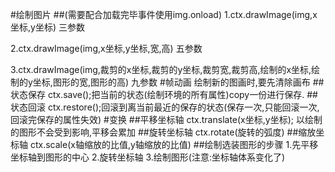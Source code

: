 #绘制图片
##(需要配合加载完毕事件使用img.onload)
1.ctx.drawImage(img,x坐标,y坐标) 三参数

2.ctx.drawImage(img,x坐标,y坐标,宽,高) 五参数

3.ctx.drawImage(img,裁剪的x坐标,裁剪的y坐标,裁剪宽,裁剪高,绘制的x坐标,绘制的y坐标,图形的宽,图形的高) 九参数
#帧动画
绘制新的图画时,要先清除画布
##状态保存
ctx.save();把当前的状态(绘制环境的所有属性)copy一份进行保存.
##状态回滚
ctx.restore();回滚到离当前最近的保存的状态(保存一次,只能回滚一次,回滚完保存的属性失效)
#变换
##平移坐标轴 
ctx.translate(x坐标,y坐标);
以绘制的图形不会受到影响,平移会累加
##旋转坐标轴
ctx.rotate(旋转的弧度)
##缩放坐标轴
ctx.scale(x轴缩放的比值,y轴缩放的比值)
##绘制选装图形的步骤
1.先平移坐标轴到图形的中心
2.旋转坐标轴
3.绘制图形(注意:坐标轴体系变化了)





